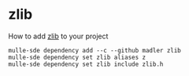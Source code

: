 # zlib

How to add [zlib](//github.com/madler/zlib) to your project

```
mulle-sde dependency add --c --github madler zlib
mulle-sde dependency set zlib aliases z
mulle-sde dependency set zlib include zlib.h
```
